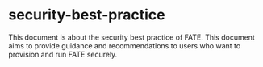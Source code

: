 # security-best-practice
This document is about the security best practice of FATE. This document aims to provide guidance and recommendations to users who want to provision and run FATE securely.
